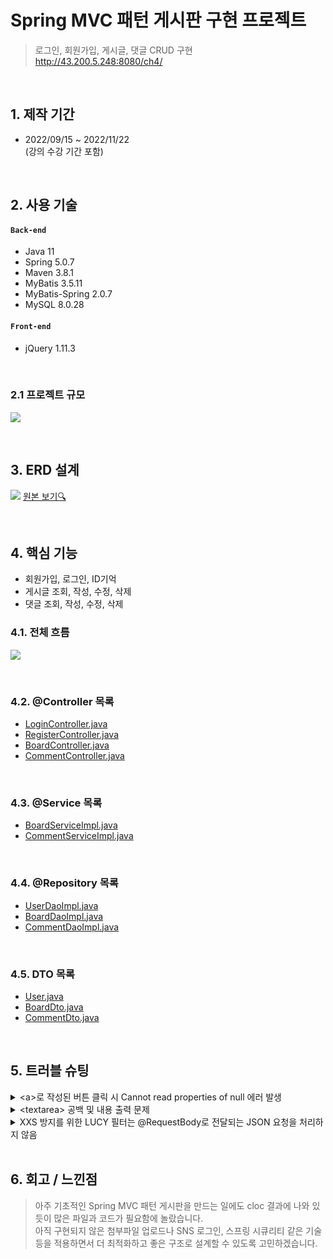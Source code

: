 # Spring MVC 패턴 게시판 구현 프로젝트

>로그인, 회원가입, 게시글, 댓글 CRUD 구현  
>http://43.200.5.248:8080/ch4/

</br>

## 1. 제작 기간
* 2022/09/15 ~ 2022/11/22  
(강의 수강 기간 포함)

</br>

## 2. 사용 기술
#### `Back-end`
  - Java 11
  - Spring 5.0.7
  - Maven 3.8.1
  - MyBatis 3.5.11
  - MyBatis-Spring 2.0.7
  - MySQL 8.0.28
#### `Front-end`
  - jQuery 1.11.3

</br>

### 2.1 프로젝트 규모
![](https://www.notion.so/image/https%3A%2F%2Fs3-us-west-2.amazonaws.com%2Fsecure.notion-static.com%2F0f258e48-f75e-4878-9708-be13982c890e%2FUntitled.png?id=8b6ece8a-1cab-46e2-9fb7-17b1f02df066&table=block&spaceId=d45b6527-cc9f-4af9-b7e8-975463d8b2e5&width=2000&userId=504d5d0d-ce4c-40f0-8ccd-2a8fd23e22dc&cache=v2)

</br>

## 3. ERD 설계
![](https://www.notion.so/image/https%3A%2F%2Fs3-us-west-2.amazonaws.com%2Fsecure.notion-static.com%2Ff129d24f-e486-445d-bc44-297a4d280150%2FUntitled.png?id=f619e8f6-2c9e-4b91-be93-ebb471605512&table=block&spaceId=d45b6527-cc9f-4af9-b7e8-975463d8b2e5&width=2000&userId=504d5d0d-ce4c-40f0-8ccd-2a8fd23e22dc&cache=v2)
[원본 보기🔍](https://www.erdcloud.com/p/FiJ24GFdndCGSCDXG)

</br>

## 4. 핵심 기능
  - 회원가입, 로그인, ID기억  
  - 게시글 조회, 작성, 수정, 삭제  
  - 댓글 조회, 작성, 수정, 삭제  

### 4.1. 전체 흐름  
![](https://www.notion.so/image/https%3A%2F%2Fs3-us-west-2.amazonaws.com%2Fsecure.notion-static.com%2F1be62653-6a5a-49d1-8e6e-b0d00c39d0d2%2FUntitled.png?table=block&id=1f3c28d4-d0c4-4623-8538-85f75f32e182&spaceId=d45b6527-cc9f-4af9-b7e8-975463d8b2e5&width=2000&userId=504d5d0d-ce4c-40f0-8ccd-2a8fd23e22dc&cache=v2)

</br>

### 4.2. @Controller 목록  
- [LoginController.java](https://github.com/a11chan/springJungSuk_ch4_1/blob/fa79de6844cd94dbfaeebb0e370fee2c779de89c/src/main/java/com/fastcampus/ch4/controller/LoginController.java)
- [RegisterController.java](https://github.com/a11chan/springJungSuk_ch4_1/blob/fa79de6844cd94dbfaeebb0e370fee2c779de89c/src/main/java/com/fastcampus/ch4/controller/RegisterController.java)
- [BoardController.java](https://github.com/a11chan/springJungSuk_ch4_1/blob/fa79de6844cd94dbfaeebb0e370fee2c779de89c/src/main/java/com/fastcampus/ch4/controller/BoardController.java)
- [CommentController.java](https://github.com/a11chan/springJungSuk_ch4_1/blob/fa79de6844cd94dbfaeebb0e370fee2c779de89c/src/main/java/com/fastcampus/ch4/controller/CommentController.java)

</br>

### 4.3. @Service 목록  
- [BoardServiceImpl.java](https://github.com/a11chan/springJungSuk_ch4_1/blob/fa79de6844cd94dbfaeebb0e370fee2c779de89c/src/main/java/com/fastcampus/ch4/service/BoardServiceImpl.java)
- [CommentServiceImpl.java](https://github.com/a11chan/springJungSuk_ch4_1/blob/fa79de6844cd94dbfaeebb0e370fee2c779de89c/src/main/java/com/fastcampus/ch4/service/CommentServiceImpl.java)

</br>

### 4.4. @Repository 목록  
- [UserDaoImpl.java](https://github.com/a11chan/springJungSuk_ch4_1/blob/fa79de6844cd94dbfaeebb0e370fee2c779de89c/src/main/java/com/fastcampus/ch4/dao/UserDaoImpl.java)
- [BoardDaoImpl.java](https://github.com/a11chan/springJungSuk_ch4_1/blob/fa79de6844cd94dbfaeebb0e370fee2c779de89c/src/main/java/com/fastcampus/ch4/dao/BoardDaoImpl.java)
- [CommentDaoImpl.java](https://github.com/a11chan/springJungSuk_ch4_1/blob/fa79de6844cd94dbfaeebb0e370fee2c779de89c/src/main/java/com/fastcampus/ch4/dao/CommentDaoImpl.java)

</br>

### 4.5. DTO 목록  
- [User.java](https://github.com/a11chan/springJungSuk_ch4_1/blob/fa79de6844cd94dbfaeebb0e370fee2c779de89c/src/main/java/com/fastcampus/ch4/domain/User.java)
- [BoardDto.java](https://github.com/a11chan/springJungSuk_ch4_1/blob/fa79de6844cd94dbfaeebb0e370fee2c779de89c/src/main/java/com/fastcampus/ch4/domain/BoardDto.java)
- [CommentDto.java](https://github.com/a11chan/springJungSuk_ch4_1/blob/fa79de6844cd94dbfaeebb0e370fee2c779de89c/src/main/java/com/fastcampus/ch4/domain/CommentDto.java)

</br>

## 5. 트러블 슈팅  
<details>
<summary>
&lt;a&gt;로 작성된 버튼 클릭 시 Cannot read properties of null 에러 발생
</summary>
<div markdown="1">

- &lt;a&gt; 속성에 `href=”#”` 을 추가
- 클릭 이벤트 함수 최상단에 `e.preventDefault()` 추가하여 해결

</div>
</details>

<details>
<summary>
&lt;textarea&gt; 공백 및 내용 출력 문제
</summary>

- &lt;textarea&gt;에 값을 출력할 때는 val() 사용, text()로 하면 새로고침 해야만 값이 보임
- [&lt;textarea&gt;에 공백 제거하는 방법](https://okky.kr/articles/292680)

</details>

<details>
<summary>
XXS 방지를 위한 LUCY 필터는 @RequestBody로 전달되는 JSON 요청을 처리하지 않음
</summary>

- 임시로 &lt;, &gt;를 특수문자로 바꿔 출력하는 함수 추가
  - ```javascript
    function tagEscape(string) {
      string = string.replace(/\</g, "〈");
      string = string.replace(/\>/g, "〉");
      return string;
    }
    ```
  - [참고 사이트 링크](https://oingdaddy.tistory.com/375)

- 추후 적용할 다른 방법([Spring Boot에서 JSON API에 XSS Filter 적용하기](https://jojoldu.tistory.com/470))

</details>

</br>

## 6. 회고 / 느낀점
>아주 기초적인 Spring MVC 패턴 게시판을 만드는 일에도 cloc 결과에 나와 있듯이 많은 파일과 코드가 필요함에 놀랐습니다.  
>아직 구현되지 않은 첨부파일 업로드나 SNS 로그인, 스프링 시큐리티 같은 기술 등을 적용하면서 더 최적화하고 좋은 구조로 설계할 수 있도록 고민하겠습니다.
